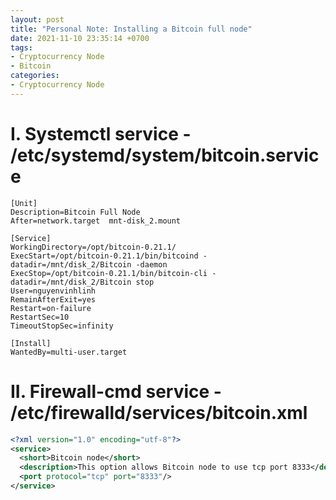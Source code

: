 ```yaml
---
layout: post
title: "Personal Note: Installing a Bitcoin full node"
date: 2021-11-10 23:35:14 +0700
tags:
- Cryptocurrency Node
- Bitcoin
categories:
- Cryptocurrency Node
---
```


# I. Systemctl service - /etc/systemd/system/bitcoin.service

```systemd
[Unit]
Description=Bitcoin Full Node
After=network.target  mnt-disk_2.mount

[Service]
WorkingDirectory=/opt/bitcoin-0.21.1/
ExecStart=/opt/bitcoin-0.21.1/bin/bitcoind -datadir=/mnt/disk_2/Bitcoin -daemon
ExecStop=/opt/bitcoin-0.21.1/bin/bitcoin-cli -datadir=/mnt/disk_2/Bitcoin stop
User=nguyenvinhlinh
RemainAfterExit=yes
Restart=on-failure
RestartSec=10
TimeoutStopSec=infinity

[Install]
WantedBy=multi-user.target
```

# II. Firewall-cmd service - /etc/firewalld/services/bitcoin.xml

```xml
<?xml version="1.0" encoding="utf-8"?>
<service>
  <short>Bitcoin node</short>
  <description>This option allows Bitcoin node to use tcp port 8333</description>
  <port protocol="tcp" port="8333"/>
</service>
```
